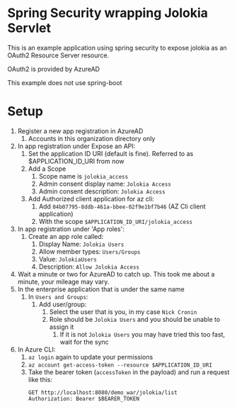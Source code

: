 Spring Security wrapping Jolokia Servlet
===

This is an example application using spring security to expose jolokia as an OAuth2 Resource Server resource.

OAuth2 is provided by AzureAD

This example does not use spring-boot

Setup
==
1. Register a new app registration in AzureAD
   1. Accounts in this organization directory only
2. In app registration under Expose an API:
   1. Set the application ID URI (default is fine).  Referred to as $APPLICATION_ID_URI from now
   2. Add a Scope
      1. Scope name is `jolokia_access`
      2. Admin consent display name: `Jolokia Access`
      3. Admin consent description: `Jolokia Access`
   3. Add Authorized client application for az cli:
      1. Add `04b07795-8ddb-461a-bbee-02f9e1bf7b46` (AZ Cli client application)
      2. With the scope `$APPLICATION_ID_URI/jolokia_access`
3. In app registration under 'App roles':
   1. Create an app role called:
      1. Display Name: `Jolokia Users`
      2. Allow member types: `Users/Groups`
      3. Value: `JolokiaUsers`
      4. Description: `Allow Jolokia Access`
4. Wait a minute or two for AzureAD to catch up.  This took me about a minute, your mileage may vary.
5. In the enterprise application that is under the same name
   1. In `Users and Groups`:
      1. Add user/group:
         1. Select the user that is you, in my case `Nick Cronin`
         2. Role should be `Jolokia Users` and you should be unable to assign it
            1. If it is not `Jolokia Users` you may have tried this too fast, wait for the sync
6. In Azure CLI:
   1. `az login` again to update your permissions
   2. `az account get-access-token --resource $APPLICATION_ID_URI`
   3. Take the bearer token (`accessToken` in the payload) and run a request like this:
      ```
      GET http://localhost:8080/demo_war/jolokia/list
      Authorization: Bearer $BEARER_TOKEN
      ```